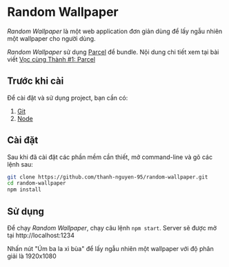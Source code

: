 # Random Wallpaper

_Random Wallpaper_ là một web application đơn giản dùng để lấy ngẫu nhiên một wallpaper cho người dùng.

_Random Wallpaper_ sử dụng [Parcel](htttps://parceljs.org) để bundle. Nội dung chi tiết xem tại bài viết [Vọc cùng Thành #1: Parcel](https://devnow.vn/voc-cung-thanh-1-parcel.html)

## Trước khi cài

Để cài đặt và sử dụng project, bạn cần có:

1. [Git](https://git-scm.com/)
2. [Node](https://nodejs.org/en/)

## Cài đặt

Sau khi đã cài đặt các phần mềm cần thiết, mở command-line và gõ các lệnh sau:

```bash
git clone https://github.com/thanh-nguyen-95/random-wallpaper.git
cd random-wallpaper
npm install
```

## Sử dụng

Để chạy _Random Wallpaper_, chạy câu lệnh `npm start`. Server sẽ được mở tại http://localhost:1234

Nhấn nút "Úm ba la xì bùa" để lấy ngẫu nhiên một wallpaper với độ phân giải là 1920x1080
